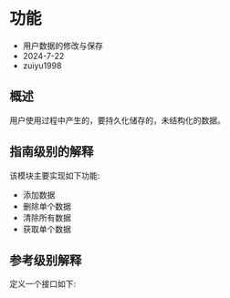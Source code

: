 # 功能

- 用户数据的修改与保存
- 2024-7-22
- zuiyu1998

## 概述

用户使用过程中产生的，要持久化储存的，未结构化的数据。

## 指南级别的解释

该模块主要实现如下功能:

- 添加数据
- 删除单个数据
- 清除所有数据
- 获取单个数据

## 参考级别解释

定义一个接口如下:

```rust

```
